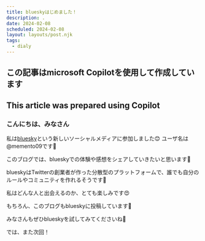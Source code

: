```yaml
---
title: blueskyはじめました！
description: .
date: 2024-02-08
scheduled: 2024-02-08
layout: layouts/post.njk
tags:
  - dialy
---
```


## この記事はmicrosoft Copilotを使用して作成しています

## This article was prepared using Copilot

### こんにちは、みなさん

私は[bluesky](https://blueskyweb.org/)という新しいソーシャルメディアに参加しました😊
ユーザ名は@memento09です👋

このブログでは、blueskyでの体験や感想をシェアしていきたいと思います🌟

blueskyはTwitterの創業者が作った分散型のプラットフォームで、誰でも自分のルールやコミュニティを作れるそうです👏

私はどんな人と出会えるのか、とても楽しみです😍

もちろん、このブログもblueskyに投稿しています📝

みなさんもぜひblueskyを試してみてくださいね🙌

では、また次回！
